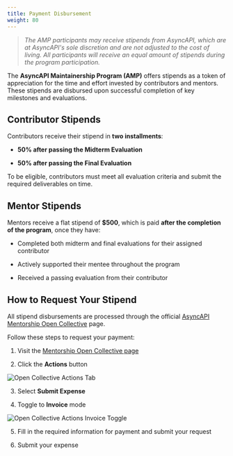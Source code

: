 ```yaml
---
title: Payment Disbursement
weight: 80
---
```


> _The AMP participants may receive stipends from AsyncAPI, which are at AsyncAPI's sole discretion and are not adjusted to the cost of living. All participants will receive an equal amount of stipends during the program participation._

The **AsyncAPI Maintainership Program (AMP)** offers stipends as a token of appreciation for the time and effort invested by contributors and mentors. These stipends are disbursed upon successful completion of key milestones and evaluations.
## Contributor Stipends

Contributors receive their stipend in **two installments**:

- **50% after passing the Midterm Evaluation**

- **50% after passing the Final Evaluation**

To be eligible, contributors must meet all evaluation criteria and submit the required deliverables on time.

## Mentor Stipends

Mentors receive a flat stipend of **$500**, which is paid **after the completion of the program**, once they have:

- Completed both midterm and final evaluations for their assigned contributor

- Actively supported their mentee throughout the program

- Received a passing evaluation from their contributor

## How to Request Your Stipend

All stipend disbursements are processed through the official [AsyncAPI Mentorship Open Collective](https://opencollective.com/asyncapi/projects/asyncapi-mentorship) page.

Follow these steps to request your payment:

1. Visit the [Mentorship Open Collective page](https://opencollective.com/asyncapi/projects/asyncapi-mentorship)
   
2. Click the **Actions** button

![Open Collective Actions Tab](../../../../assets/open-collective-action.png)

3. Select **Submit Expense**

4. Toggle to **Invoice** mode

![Open Collective Actions Invoice Toggle](../../../../assets/open-collective-invoice.png)

5. Fill in the required information for payment and submit your request

6. Submit your expense